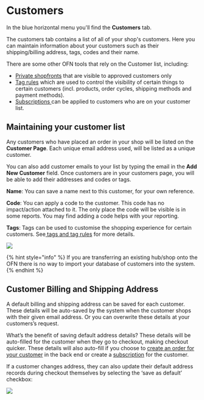 # Customers

In the blue horizontal menu you'll find the **Customers** tab.

The customers tab contains a list of all of your shop's customers. Here you can maintain information about your customers such as their shipping/billing address, tags, codes and their name.

There are some other OFN tools that rely on the Customer list, including:

* [Private shopfronts](private-shopfront.md) that are visible to approved customers only
* [Tag rules](tags-and-tag-rules.md) which are used to control the visibility of certain things to certain customers \(incl. products, order cycles, shipping methods and payment methods\).
* [Subscriptions ](https://github.com/ofn-user-guide/ofn-user-guide-master/tree/d5a1113e673b0e22198ca207b1db61339799868a/subscriptions/subscriptions%20-%20configuration.md)can be applied to customers who are on your customer list.

## Maintaining your customer list

Any customers who have placed an order in your shop will be listed on the **Customer Page**. Each unique email address used, will be listed as a unique customer.

You can also add customer emails to your list by typing the email in the **Add New Customer** field. Once customers are in your customers page, you will be able to add their addresses and codes or tags.

**Name**: You can save a name next to this customer, for your own reference.

**Code**: You can apply a code to the customer. This code has no impact/action attached to it. The only place the code will be visible is in some reports. You may find adding a code helps with your reporting.

**Tags**: Tags can be used to customise the shopping experience for certain customers. See[ tags and tag rules](tags-and-tag-rules.md) for more details.

![](https://openfoodnetwork.org/wp-content/uploads/2015/10/customers.png)

{% hint style="info" %}
 If you are transferring an existing hub/shop onto the OFN there is no way to import your database of customers into the system. 
{% endhint %}

## Customer Billing and Shipping Address

A default billing and shipping address can be saved for each customer. These details will be auto-saved by the system when the customer shops with their given email address. Or you can overwrite these details at your customers’s request.

What’s the benefit of saving default address details? These details will be auto-filled for the customer when they go to checkout, making checkout quicker. These details will also auto-fill if you choose to [create an order for your customer](../orders/create-orders-manually.md) in the back end or create a [subscription](https://github.com/ofn-user-guide/ofn-user-guide-master/tree/d5a1113e673b0e22198ca207b1db61339799868a/subscriptions/subscriptions-creating-and-managing-orders.md) for the customer.

If a customer changes address, they can also update their default address records during checkout themselves by selecting the ‘save as default’ checkbox:

![](https://openfoodnetwork.org/wp-content/uploads/2015/10/save.png)


